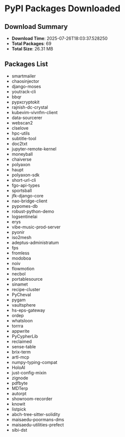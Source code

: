 # PyPI Packages Downloaded

## Download Summary
- **Download Time**: 2025-07-26T18:03:37.528250
- **Total Packages**: 69
- **Total Size**: 26.31 MB

## Packages List
- smartmailer
- chaosinjector
- django-moses
- youtrack-cli
- bbqr
- pypxcryptokit
- rajnish-dc-crystal
- kubevim-vivnfm-client
- data-sourcerer
- webscan2
- clselove
- hpc-utils
- subtitle-tool
- doc2txt
- jupyter-remote-kernel
- moneyball
- chaiverse
- polyaxon
- haupt
- polyaxon-sdk
- short-url-cli
- fgo-api-types
- sportsball
- jfk-django-core
- nao-bridge-client
- pypomes-db
- robust-python-demo
- logsentinelai
- erys
- vibe-music-prod-server
- pyonir
- iso2mesh
- adeptus-administratum
- fps
- fromless
- modoboa
- noiv
- flowmotion
- necbol
- portablesource
- sinamet
- recipe-cluster
- PyCheval
- pygam
- vaultsphere
- hs-eps-gateway
- ordep
- whatsloon
- torrra
- appwrite
- PyCypherLib
- reclaimed
- sense-table
- brix-term
- artl-mcp
- numpy-typing-compat
- HoloAI
- just-config-mixin
- zignode
- pdfbyte
- MDTerp
- autorpt
- showroom-recorder
- knowit
- listpick
- abch-tree-sitter-solidity
- maisaedu-poormans-dms
- maisaedu-utilities-prefect
- sibi-dst

